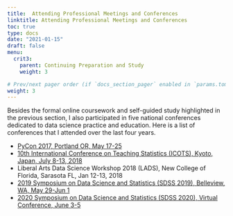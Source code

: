 ```yaml
---
title:  Attending Professional Meetings and Conferences
linktitle: Attending Professional Meetings and Conferences
toc: true
type: docs
date: "2021-01-15"
draft: false
menu:
  crit3:
    parent: Continuing Preparation and Study
    weight: 3

# Prev/next pager order (if `docs_section_pager` enabled in `params.toml`)
weight: 3
---
```


Besides the formal online coursework and self-guided study highlighted in the
previous section, I also participated in five national conferences dedicated
to data science practice and education. Here is a list of conferences that I
attended over the last four years.

* [PyCon 2017, Portland OR, May 17-25](https://us.pycon.org/2017/)
* [10th International Conference on Teaching Statistics (ICOTS), Kyoto, Japan, July 8-13, 2018](http://icots.info/10/?abouticots)
* Liberal Arts Data Science Workshop 2018 (LADS), New College of Florida, Sarasota FL, Jan 12-13, 2018
* [2019 Symposium on Data Science and Statistics (SDSS 2019), Belleview, WA, May 29-Jun 1](https://ww2.amstat.org/meetings/sdss/2019/)
* [2020 Symposium on Data Science and Statistics (SDSS 2020), Virtual Conference, June 3-5](https://ww2.amstat.org/meetings/sdss/2020/)

